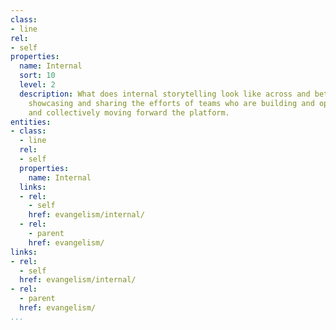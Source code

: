 ```yaml
---
class:
- line
rel:
- self
properties:
  name: Internal
  sort: 10
  level: 2
  description: What does internal storytelling look like across and between teams,
    showcasing and sharing the efforts of teams who are building and operating services,
    and collectively moving forward the platform.
entities:
- class:
  - line
  rel:
  - self
  properties:
    name: Internal
  links:
  - rel:
    - self
    href: evangelism/internal/
  - rel:
    - parent
    href: evangelism/
links:
- rel:
  - self
  href: evangelism/internal/
- rel:
  - parent
  href: evangelism/
...
```

